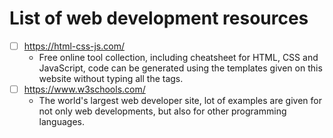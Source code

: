 # List of web development resources
- [ ] https://html-css-js.com/
  - Free online tool collection, including cheatsheet for HTML, CSS and JavaScript, code can be generated using the templates given on this website without typing all the tags.
- [ ] https://www.w3schools.com/
  - The world's largest web developer site, lot of examples are given for not only web developments, but also for other programming languages. 

